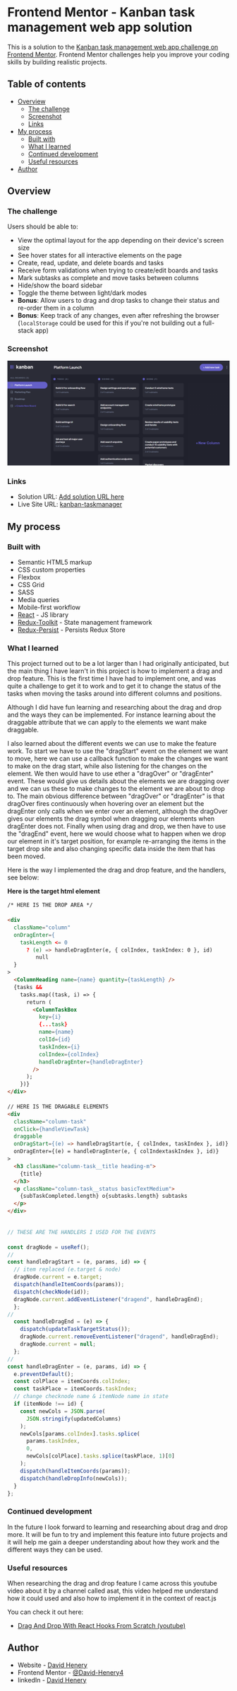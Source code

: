 # Frontend Mentor - Kanban task management web app solution

This is a solution to the [Kanban task management web app challenge on Frontend Mentor](https://www.frontendmentor.io/challenges/kanban-task-management-web-app-wgQLt-HlbB). Frontend Mentor challenges help you improve your coding skills by building realistic projects.

## Table of contents

- [Overview](#overview)
  - [The challenge](#the-challenge)
  - [Screenshot](#screenshot)
  - [Links](#links)
- [My process](#my-process)
  - [Built with](#built-with)
  - [What I learned](#what-i-learned)
  - [Continued development](#continued-development)
  - [Useful resources](#useful-resources)
- [Author](#author)


## Overview

### The challenge

Users should be able to:

- View the optimal layout for the app depending on their device's screen size
- See hover states for all interactive elements on the page
- Create, read, update, and delete boards and tasks
- Receive form validations when trying to create/edit boards and tasks
- Mark subtasks as complete and move tasks between columns
- Hide/show the board sidebar
- Toggle the theme between light/dark modes
- **Bonus**: Allow users to drag and drop tasks to change their status and re-order them in a column
- **Bonus**: Keep track of any changes, even after refreshing the browser (`localStorage` could be used for this if you're not building out a full-stack app)

### Screenshot

![homepage](./readmeImage/kanban-screenshot.png)

### Links

<!-- LINKS TO BE ADDED -->

<!-- Links to be addedd!!!!!!!!!!!! -->
- Solution URL: [Add solution URL here](https://your-solution-url.com)
- Live Site URL: [kanban-taskmanager](https://kanban-taskmanager.netlify.app)

## My process

### Built with

- Semantic HTML5 markup
- CSS custom properties
- Flexbox
- CSS Grid
- SASS
- Media queries
- Mobile-first workflow
- [React](https://reactjs.org/) - JS library
- [Redux-Toolkit](https://redux-toolkit.js.org) - State management framework
- [Redux-Persist](https://github.com/rt2zz/redux-persist) - Persists Redux Store

### What I learned

This project turned out to be a lot larger than I had originally anticipated, but the main thing I have learn't in this project is how to implement a drag and drop feature. This is the first time I have had to implement one, and was quite a challenge to get it to work and to get it to change the status of the tasks when moving the tasks around into different columns and positions.

Although I did have fun learning and researching about the drag and drop and the ways they can be implemented. For instance learning about the draggable attribute that we can apply to the elements we want make draggable.

I also learned about the different events we can use to make the feature work. To start we have to use the "dragStart" event on the element we want to move, here we can use a callback function to make the changes we want to make on the drag start, while also listening for the changes on the element.
We then would have to use ether a "dragOver" or "dragEnter" event. These would give us details about the elements we are dragging over and we can us these to make changes to the element we are about to drop to. The main obvious difference between "dragOver" or "dragEnter" is that dragOver fires continuously when hovering over an element but the dragEnter only calls when we enter over an element, although the dragOver gives our elements the drag symbol when dragging our elements when dragEnter does not.
Finally when using drag and drop, we then have to use the "dragEnd" event, here we would choose what to happen when we drop our element in it's target position, for example re-arranging the items in the target drop site and also changing specific data inside the item that has been moved.

Here is the way I implemented the drag and drop feature, and the handlers, see below:

**Here is the target html element**
```html
/* HERE IS THE DROP AREA */

<div
  className="column"
  onDragEnter={
    taskLength <= 0
      ? (e) => handleDragEnter(e, { colIndex, taskIndex: 0 }, id)
         null
  }
>
  <ColumnHeading name={name} quantity={taskLength} />
  {tasks &&
    tasks.map((task, i) => {
      return (
        <ColumnTaskBox
          key={i}
          {...task}
          name={name}
          colId={id}
          taskIndex={i}
          colIndex={colIndex}
          handleDragEnter={handleDragEnter}
        />
      );
    })}
</div>

// HERE IS THE DRAGABLE ELEMENTS
<div
  className="column-task"
  onClick={handleViewTask}
  draggable
  onDragStart={(e) => handleDragStart(e, { colIndex, taskIndex }, id)}
  onDragEnter={(e) = handleDragEnter(e, { colIndextaskIndex }, id)}
>
  <h3 className="column-task__title heading-m">
    {title}
  </h3>
  <p className="column-task__status basicTextMedium">
    {subTaskCompleted.length} o{subtasks.length} subtasks
  </p>
</div>
```

```js

// THESE ARE THE HANDLERS I USED FOR THE EVENTS

const dragNode = useRef();
//
const handleDragStart = (e, params, id) => {
  // item replaced (e.target & node)
  dragNode.current = e.target;
  dispatch(handleItemCoords(params));
  dispatch(checkNode(id));
  dragNode.current.addEventListener("dragend", handleDragEnd);
  };
//
  const handleDragEnd = (e) => {
    dispatch(updateTaskTargetStatus());
    dragNode.current.removeEventListener("dragend", handleDragEnd);
    dragNode.current = null;
  };
//
const handleDragEnter = (e, params, id) => {
  e.preventDefault();
  const colPlace = itemCoords.colIndex;
  const taskPlace = itemCoords.taskIndex;
  // change checknode name & itemNode name in state
  if (itemNode !== id) {
    const newCols = JSON.parse(
      JSON.stringify(updatedColumns)
    );
    newCols[params.colIndex].tasks.splice(
      params.taskIndex,
      0,
      newCols[colPlace].tasks.splice(taskPlace, 1)[0]
    );
    dispatch(handleItemCoords(params));
    dispatch(handleDropInfo(newCols));
  }
};
```

### Continued development

In the future I look forward to learning and researching about drag and drop more. It will be fun to try and implement this feature into future projects and it will help me gain a deeper understanding about how they work and the different ways they can be used.

### Useful resources

When researching the drag and drop feature I came across this youtube video about it by a channel called asat, this video helped me understand how it could used and also how to implement it in the context of react.js

You can check it out here:

- [Drag And Drop With React Hooks From Scratch (youtube)](https://www.youtube.com/watch?v=Q1PYQPK9TaM)

## Author

- Website - [David Henery](https://www.djhwebdevelopment.com)
- Frontend Mentor - [@David-Henery4](https://www.frontendmentor.io/profile/David-Henery4)
- linkedIn - [David Henery](https://www.linkedin.com/in/david-henery-725458241)

